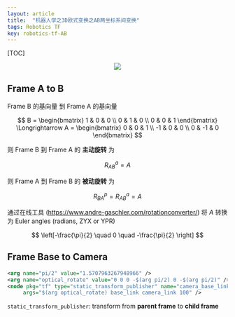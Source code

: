 ```yaml
---
layout: article
title:  "机器人学之3D欧式变换之AB两坐标系间变换"
tags: Robotics TF
key: robotics-tf-AB
---
```


[TOC]

<p align="center">
  <img src="../images/3d_transform/tf_AB.png">
</p>

## Frame A to B

Frame B 的基向量 到 Frame A 的基向量

$$
B =
\begin{bmatrix}
  1 & 0 & 0 \\
  0 & 1 & 0 \\
  0 & 0 & 1
\end{bmatrix}
\Longrightarrow
A =
\begin{bmatrix}
  0  &  0 & 1 \\
  -1 &  0 & 0 \\
  0  & -1 & 0
\end{bmatrix}
$$

则 Frame B 到 Frame A 的 **主动旋转** 为

$$
R_{AB}^a = A
$$

则 Frame A 到 Frame B 的 **被动旋转** 为

$$
R_{BA}^p = R_{AB}^a = A
$$

通过在线工具 (https://www.andre-gaschler.com/rotationconverter/) 将 $A$ 转换为 Euler angles (radians, ZYX or YPR)

$$
\left[-\frac{\pi}{2} \quad 0 \quad -\frac{\pi}{2} \right]
$$

## Frame Base to Camera

```xml
<arg name="pi/2" value="1.5707963267948966" />
<arg name="optical_rotate" value="0 0 0 -$(arg pi/2) 0 -$(arg pi/2)" />
<node pkg="tf" type="static_transform_publisher" name="camera_base_link"
     args="$(arg optical_rotate) base_link camera_link 100" />
```

`static_transform_publisher`: transform from **parent frame** to **child frame**
